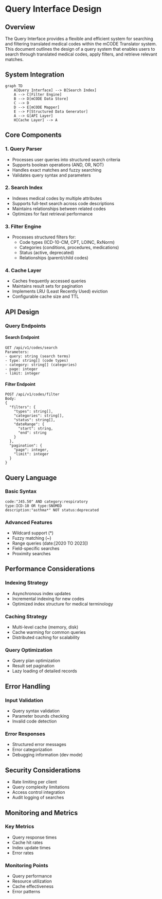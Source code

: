 # Query Interface Design

## Overview
The Query Interface provides a flexible and efficient system for searching and filtering translated medical codes within the mCODE Translator system. This document outlines the design of a query system that enables users to search through translated medical codes, apply filters, and retrieve relevant matches.

## System Integration

```mermaid
graph TD
    A[Query Interface] --> B[Search Index]
    A --> C[Filter Engine]
    B --> D[mCODE Data Store]
    C --> D
    D --> E[mCODE Mapper]
    E --> F[Structured Data Generator]
    A --> G[API Layer]
    H[Cache Layer] --> A
```

## Core Components

### 1. Query Parser
- Processes user queries into structured search criteria
- Supports boolean operations (AND, OR, NOT)
- Handles exact matches and fuzzy searching
- Validates query syntax and parameters

### 2. Search Index
- Indexes medical codes by multiple attributes
- Supports full-text search across code descriptions
- Maintains relationships between related codes
- Optimizes for fast retrieval performance

### 3. Filter Engine
- Processes structured filters for:
  - Code types (ICD-10-CM, CPT, LOINC, RxNorm)
  - Categories (conditions, procedures, medications)
  - Status (active, deprecated)
  - Relationships (parent/child codes)

### 4. Cache Layer
- Caches frequently accessed queries
- Maintains result sets for pagination
- Implements LRU (Least Recently Used) eviction
- Configurable cache size and TTL

## API Design

### Query Endpoints

#### Search Endpoint
```
GET /api/v1/codes/search
Parameters:
- query: string (search terms)
- type: string[] (code types)
- category: string[] (categories)
- page: integer
- limit: integer
```

#### Filter Endpoint
```
POST /api/v1/codes/filter
Body:
{
  "filters": {
    "types": string[],
    "categories": string[],
    "status": string[],
    "dateRange": {
      "start": string,
      "end": string
    }
  },
  "pagination": {
    "page": integer,
    "limit": integer
  }
}
```

## Query Language

### Basic Syntax
```
code:"J45.50" AND category:respiratory
type:ICD-10 OR type:SNOMED
description:"asthma*" NOT status:deprecated
```

### Advanced Features
- Wildcard support (*)
- Fuzzy matching (~)
- Range queries (date:[2020 TO 2023])
- Field-specific searches
- Proximity searches

## Performance Considerations

### Indexing Strategy
- Asynchronous index updates
- Incremental indexing for new codes
- Optimized index structure for medical terminology

### Caching Strategy
- Multi-level cache (memory, disk)
- Cache warming for common queries
- Distributed caching for scalability

### Query Optimization
- Query plan optimization
- Result set pagination
- Lazy loading of detailed records

## Error Handling

### Input Validation
- Query syntax validation
- Parameter bounds checking
- Invalid code detection

### Error Responses
- Structured error messages
- Error categorization
- Debugging information (dev mode)

## Security Considerations

- Rate limiting per client
- Query complexity limitations
- Access control integration
- Audit logging of searches

## Monitoring and Metrics

### Key Metrics
- Query response times
- Cache hit rates
- Index update times
- Error rates

### Monitoring Points
- Query performance
- Resource utilization
- Cache effectiveness
- Error patterns